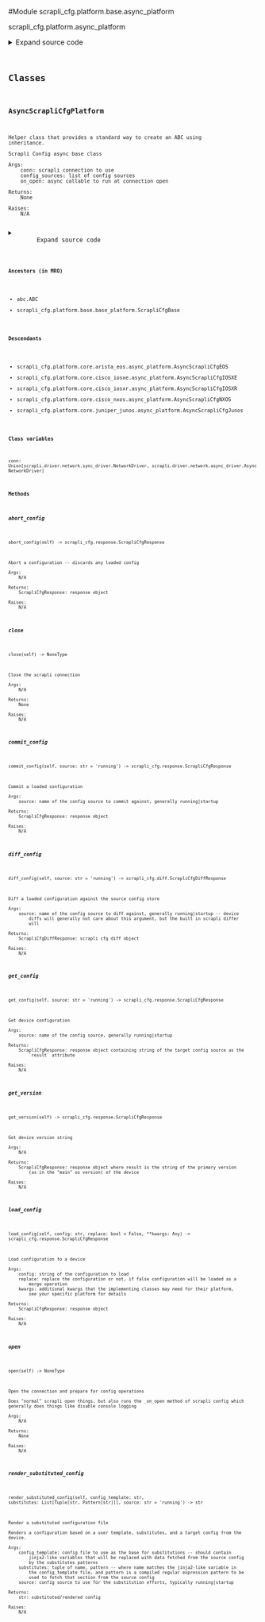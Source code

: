 <link rel="preload stylesheet" as="style" href="https://cdnjs.cloudflare.com/ajax/libs/10up-sanitize.css/11.0.1/sanitize.min.css" integrity="sha256-PK9q560IAAa6WVRRh76LtCaI8pjTJ2z11v0miyNNjrs=" crossorigin>
<link rel="preload stylesheet" as="style" href="https://cdnjs.cloudflare.com/ajax/libs/10up-sanitize.css/11.0.1/typography.min.css" integrity="sha256-7l/o7C8jubJiy74VsKTidCy1yBkRtiUGbVkYBylBqUg=" crossorigin>
<link rel="stylesheet preload" as="style" href="https://cdnjs.cloudflare.com/ajax/libs/highlight.js/10.1.1/styles/github.min.css" crossorigin>
<script defer src="https://cdnjs.cloudflare.com/ajax/libs/highlight.js/10.1.1/highlight.min.js" integrity="sha256-Uv3H6lx7dJmRfRvH8TH6kJD1TSK1aFcwgx+mdg3epi8=" crossorigin></script>
<script>window.addEventListener('DOMContentLoaded', () => hljs.initHighlighting())</script>















#Module scrapli_cfg.platform.base.async_platform

scrapli_cfg.platform.async_platform

<details class="source">
    <summary>
        <span>Expand source code</span>
    </summary>
    <pre>
        <code class="python">
"""scrapli_cfg.platform.async_platform"""
from abc import ABC, abstractmethod
from types import TracebackType
from typing import Any, Callable, List, Optional, Pattern, Tuple, Type

from scrapli.driver import AsyncNetworkDriver
from scrapli_cfg.diff import ScrapliCfgDiffResponse
from scrapli_cfg.platform.base.base_platform import ScrapliCfgBase
from scrapli_cfg.response import ScrapliCfgResponse


class AsyncScrapliCfgPlatform(ABC, ScrapliCfgBase):
    def __init__(
        self, conn: AsyncNetworkDriver, config_sources: List[str], on_open: Callable[..., Any]
    ) -> None:
        """
        Scrapli Config async base class

        Args:
            conn: scrapli connection to use
            config_sources: list of config sources
            on_open: async callable to run at connection open

        Returns:
            None

        Raises:
            N/A

        """
        self.conn = conn
        self.on_open = on_open

        super().__init__(config_sources=config_sources)

    async def open(self) -> None:
        """
        Open the connection and prepare for config operations

        Does "normal" scrapli open things, but also runs the _on_open method of scrapli config which
        generally does things like disable console logging

        Args:
            N/A

        Returns:
            None

        Raises:
            N/A

        """
        self.logger.info("opening scrapli connection")

        if not self.conn.isalive():
            await self.conn.open()

        if self._ignore_version is False:
            self.logger.debug("ignore_version is False, fetching device version")
            version_response = await self.get_version()
            self._validate_and_set_version(version_response=version_response)

        self.logger.debug("executing scrapli_cfg on open method")
        await self.on_open(self)

    async def close(self) -> None:
        """
        Close the scrapli connection

        Args:
            N/A

        Returns:
            None

        Raises:
            N/A

        """
        self.logger.info("closing scrapli connection")

        if self.conn.isalive():
            await self.conn.close()

    async def __aenter__(self) -> "AsyncScrapliCfgPlatform":
        """
        Enter method for async context manager

        Args:
            N/A

        Returns:
            AsyncScrapliCfg: opened AsyncScrapliCfg object

        Raises:
            N/A

        """
        await self.open()
        return self

    async def __aexit__(
        self,
        exception_type: Optional[Type[BaseException]],
        exception_value: Optional[BaseException],
        traceback: Optional[TracebackType],
    ) -> None:
        """
        Exit method to cleanup for async context manager

        Args:
            exception_type: exception type being raised
            exception_value: message from exception being raised
            traceback: traceback from exception being raised

        Returns:
            None

        Raises:
            N/A

        """
        await self.close()

    @abstractmethod
    async def get_version(self) -> ScrapliCfgResponse:
        """
        Get device version string

        Args:
            N/A

        Returns:
            ScrapliCfgResponse: response object where result is the string of the primary version
                (as in the "main" os version) of the device

        Raises:
            N/A

        """

    @abstractmethod
    async def get_config(self, source: str = "running") -> ScrapliCfgResponse:
        """
        Get device configuration

        Args:
            source: name of the config source, generally running|startup

        Returns:
            ScrapliCfgResponse: response object containing string of the target config source as the
                `result` attribute

        Raises:
            N/A

        """

    @abstractmethod
    async def load_config(
        self, config: str, replace: bool = False, **kwargs: Any
    ) -> ScrapliCfgResponse:
        """
        Load configuration to a device

        Args:
            config: string of the configuration to load
            replace: replace the configuration or not, if false configuration will be loaded as a
                merge operation
            kwargs: additional kwargs that the implementing classes may need for their platform,
                see your specific platform for details

        Returns:
            ScrapliCfgResponse: response object

        Raises:
            N/A

        """

    @abstractmethod
    async def abort_config(self) -> ScrapliCfgResponse:
        """
        Abort a configuration -- discards any loaded config

        Args:
            N/A

        Returns:
            ScrapliCfgResponse: response object

        Raises:
            N/A

        """

    @abstractmethod
    async def commit_config(self, source: str = "running") -> ScrapliCfgResponse:
        """
        Commit a loaded configuration

        Args:
            source: name of the config source to commit against, generally running|startup

        Returns:
            ScrapliCfgResponse: response object

        Raises:
            N/A

        """

    @abstractmethod
    async def diff_config(self, source: str = "running") -> ScrapliCfgDiffResponse:
        """
        Diff a loaded configuration against the source config store

        Args:
            source: name of the config source to diff against, generally running|startup -- device
                diffs will generally not care about this argument, but the built in scrapli differ
                will

        Returns:
            ScrapliCfgDiffResponse: scrapli cfg diff object

        Raises:
            N/A

        """

    async def render_substituted_config(
        self,
        config_template: str,
        substitutes: List[Tuple[str, Pattern[str]]],
        source: str = "running",
    ) -> str:
        """
        Render a substituted configuration file

        Renders a configuration based on a user template, substitutes, and a target config from the
        device.

        Args:
            config_template: config file to use as the base for substitutions -- should contain
                jinja2-like variables that will be replaced with data fetched from the source config
                by the substitutes patterns
            substitutes: tuple of name, pattern -- where name matches the jinja2-like variable in
                the config_template file, and pattern is a compiled regular expression pattern to be
                used to fetch that section from the source config
            source: config source to use for the substitution efforts, typically running|startup

        Returns:
            str: substituted/rendered config

        Raises:
            N/A

        """
        self.logger.info("fetching configuration and replacing with provided substitutes")

        source_config = await self.get_config(source=source)
        return self._render_substituted_config(
            config_template=config_template,
            substitutes=substitutes,
            source_config=source_config.result,
        )
        </code>
    </pre>
</details>




## Classes

### AsyncScrapliCfgPlatform


```text
Helper class that provides a standard way to create an ABC using
inheritance.

Scrapli Config async base class

Args:
    conn: scrapli connection to use
    config_sources: list of config sources
    on_open: async callable to run at connection open

Returns:
    None

Raises:
    N/A
```

<details class="source">
    <summary>
        <span>Expand source code</span>
    </summary>
    <pre>
        <code class="python">
class AsyncScrapliCfgPlatform(ABC, ScrapliCfgBase):
    def __init__(
        self, conn: AsyncNetworkDriver, config_sources: List[str], on_open: Callable[..., Any]
    ) -> None:
        """
        Scrapli Config async base class

        Args:
            conn: scrapli connection to use
            config_sources: list of config sources
            on_open: async callable to run at connection open

        Returns:
            None

        Raises:
            N/A

        """
        self.conn = conn
        self.on_open = on_open

        super().__init__(config_sources=config_sources)

    async def open(self) -> None:
        """
        Open the connection and prepare for config operations

        Does "normal" scrapli open things, but also runs the _on_open method of scrapli config which
        generally does things like disable console logging

        Args:
            N/A

        Returns:
            None

        Raises:
            N/A

        """
        self.logger.info("opening scrapli connection")

        if not self.conn.isalive():
            await self.conn.open()

        if self._ignore_version is False:
            self.logger.debug("ignore_version is False, fetching device version")
            version_response = await self.get_version()
            self._validate_and_set_version(version_response=version_response)

        self.logger.debug("executing scrapli_cfg on open method")
        await self.on_open(self)

    async def close(self) -> None:
        """
        Close the scrapli connection

        Args:
            N/A

        Returns:
            None

        Raises:
            N/A

        """
        self.logger.info("closing scrapli connection")

        if self.conn.isalive():
            await self.conn.close()

    async def __aenter__(self) -> "AsyncScrapliCfgPlatform":
        """
        Enter method for async context manager

        Args:
            N/A

        Returns:
            AsyncScrapliCfg: opened AsyncScrapliCfg object

        Raises:
            N/A

        """
        await self.open()
        return self

    async def __aexit__(
        self,
        exception_type: Optional[Type[BaseException]],
        exception_value: Optional[BaseException],
        traceback: Optional[TracebackType],
    ) -> None:
        """
        Exit method to cleanup for async context manager

        Args:
            exception_type: exception type being raised
            exception_value: message from exception being raised
            traceback: traceback from exception being raised

        Returns:
            None

        Raises:
            N/A

        """
        await self.close()

    @abstractmethod
    async def get_version(self) -> ScrapliCfgResponse:
        """
        Get device version string

        Args:
            N/A

        Returns:
            ScrapliCfgResponse: response object where result is the string of the primary version
                (as in the "main" os version) of the device

        Raises:
            N/A

        """

    @abstractmethod
    async def get_config(self, source: str = "running") -> ScrapliCfgResponse:
        """
        Get device configuration

        Args:
            source: name of the config source, generally running|startup

        Returns:
            ScrapliCfgResponse: response object containing string of the target config source as the
                `result` attribute

        Raises:
            N/A

        """

    @abstractmethod
    async def load_config(
        self, config: str, replace: bool = False, **kwargs: Any
    ) -> ScrapliCfgResponse:
        """
        Load configuration to a device

        Args:
            config: string of the configuration to load
            replace: replace the configuration or not, if false configuration will be loaded as a
                merge operation
            kwargs: additional kwargs that the implementing classes may need for their platform,
                see your specific platform for details

        Returns:
            ScrapliCfgResponse: response object

        Raises:
            N/A

        """

    @abstractmethod
    async def abort_config(self) -> ScrapliCfgResponse:
        """
        Abort a configuration -- discards any loaded config

        Args:
            N/A

        Returns:
            ScrapliCfgResponse: response object

        Raises:
            N/A

        """

    @abstractmethod
    async def commit_config(self, source: str = "running") -> ScrapliCfgResponse:
        """
        Commit a loaded configuration

        Args:
            source: name of the config source to commit against, generally running|startup

        Returns:
            ScrapliCfgResponse: response object

        Raises:
            N/A

        """

    @abstractmethod
    async def diff_config(self, source: str = "running") -> ScrapliCfgDiffResponse:
        """
        Diff a loaded configuration against the source config store

        Args:
            source: name of the config source to diff against, generally running|startup -- device
                diffs will generally not care about this argument, but the built in scrapli differ
                will

        Returns:
            ScrapliCfgDiffResponse: scrapli cfg diff object

        Raises:
            N/A

        """

    async def render_substituted_config(
        self,
        config_template: str,
        substitutes: List[Tuple[str, Pattern[str]]],
        source: str = "running",
    ) -> str:
        """
        Render a substituted configuration file

        Renders a configuration based on a user template, substitutes, and a target config from the
        device.

        Args:
            config_template: config file to use as the base for substitutions -- should contain
                jinja2-like variables that will be replaced with data fetched from the source config
                by the substitutes patterns
            substitutes: tuple of name, pattern -- where name matches the jinja2-like variable in
                the config_template file, and pattern is a compiled regular expression pattern to be
                used to fetch that section from the source config
            source: config source to use for the substitution efforts, typically running|startup

        Returns:
            str: substituted/rendered config

        Raises:
            N/A

        """
        self.logger.info("fetching configuration and replacing with provided substitutes")

        source_config = await self.get_config(source=source)
        return self._render_substituted_config(
            config_template=config_template,
            substitutes=substitutes,
            source_config=source_config.result,
        )
        </code>
    </pre>
</details>


#### Ancestors (in MRO)
- abc.ABC
- scrapli_cfg.platform.base.base_platform.ScrapliCfgBase
#### Descendants
- scrapli_cfg.platform.core.arista_eos.async_platform.AsyncScrapliCfgEOS
- scrapli_cfg.platform.core.cisco_iosxe.async_platform.AsyncScrapliCfgIOSXE
- scrapli_cfg.platform.core.cisco_iosxr.async_platform.AsyncScrapliCfgIOSXR
- scrapli_cfg.platform.core.cisco_nxos.async_platform.AsyncScrapliCfgNXOS
- scrapli_cfg.platform.core.juniper_junos.async_platform.AsyncScrapliCfgJunos
#### Class variables

    
`conn: Union[scrapli.driver.network.sync_driver.NetworkDriver, scrapli.driver.network.async_driver.AsyncNetworkDriver]`



#### Methods

    

##### abort_config
`abort_config(self) ‑> scrapli_cfg.response.ScrapliCfgResponse`

```text
Abort a configuration -- discards any loaded config

Args:
    N/A

Returns:
    ScrapliCfgResponse: response object

Raises:
    N/A
```



    

##### close
`close(self) ‑> NoneType`

```text
Close the scrapli connection

Args:
    N/A

Returns:
    None

Raises:
    N/A
```



    

##### commit_config
`commit_config(self, source: str = 'running') ‑> scrapli_cfg.response.ScrapliCfgResponse`

```text
Commit a loaded configuration

Args:
    source: name of the config source to commit against, generally running|startup

Returns:
    ScrapliCfgResponse: response object

Raises:
    N/A
```



    

##### diff_config
`diff_config(self, source: str = 'running') ‑> scrapli_cfg.diff.ScrapliCfgDiffResponse`

```text
Diff a loaded configuration against the source config store

Args:
    source: name of the config source to diff against, generally running|startup -- device
        diffs will generally not care about this argument, but the built in scrapli differ
        will

Returns:
    ScrapliCfgDiffResponse: scrapli cfg diff object

Raises:
    N/A
```



    

##### get_config
`get_config(self, source: str = 'running') ‑> scrapli_cfg.response.ScrapliCfgResponse`

```text
Get device configuration

Args:
    source: name of the config source, generally running|startup

Returns:
    ScrapliCfgResponse: response object containing string of the target config source as the
        `result` attribute

Raises:
    N/A
```



    

##### get_version
`get_version(self) ‑> scrapli_cfg.response.ScrapliCfgResponse`

```text
Get device version string

Args:
    N/A

Returns:
    ScrapliCfgResponse: response object where result is the string of the primary version
        (as in the "main" os version) of the device

Raises:
    N/A
```



    

##### load_config
`load_config(self, config: str, replace: bool = False, **kwargs: Any) ‑> scrapli_cfg.response.ScrapliCfgResponse`

```text
Load configuration to a device

Args:
    config: string of the configuration to load
    replace: replace the configuration or not, if false configuration will be loaded as a
        merge operation
    kwargs: additional kwargs that the implementing classes may need for their platform,
        see your specific platform for details

Returns:
    ScrapliCfgResponse: response object

Raises:
    N/A
```



    

##### open
`open(self) ‑> NoneType`

```text
Open the connection and prepare for config operations

Does "normal" scrapli open things, but also runs the _on_open method of scrapli config which
generally does things like disable console logging

Args:
    N/A

Returns:
    None

Raises:
    N/A
```



    

##### render_substituted_config
`render_substituted_config(self, config_template: str, substitutes: List[Tuple[str, Pattern[str]]], source: str = 'running') ‑> str`

```text
Render a substituted configuration file

Renders a configuration based on a user template, substitutes, and a target config from the
device.

Args:
    config_template: config file to use as the base for substitutions -- should contain
        jinja2-like variables that will be replaced with data fetched from the source config
        by the substitutes patterns
    substitutes: tuple of name, pattern -- where name matches the jinja2-like variable in
        the config_template file, and pattern is a compiled regular expression pattern to be
        used to fetch that section from the source config
    source: config source to use for the substitution efforts, typically running|startup

Returns:
    str: substituted/rendered config

Raises:
    N/A
```
